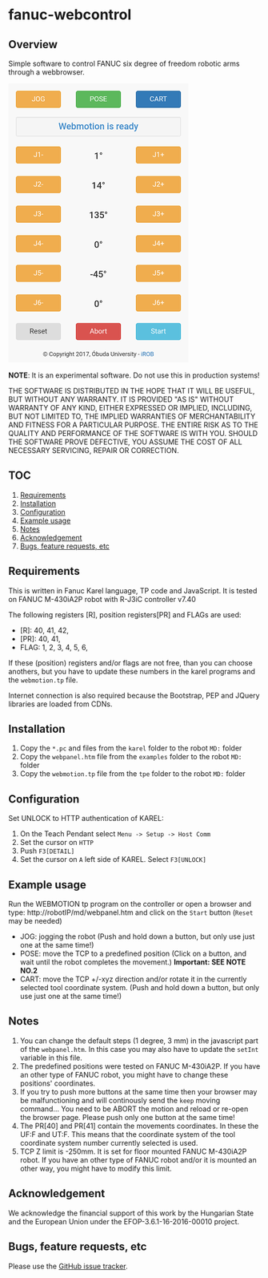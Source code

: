 # fanuc-webcontrol

## Overview
Simple software to control FANUC six degree of freedom robotic arms through a webbrowser.

![Image of fanuc-webcontrol](preview.png)

**NOTE**: It is an experimental software. Do not use this in production systems!

THE SOFTWARE IS DISTRIBUTED IN THE HOPE THAT IT WILL BE USEFUL, BUT WITHOUT ANY WARRANTY. IT IS PROVIDED "AS IS" WITHOUT WARRANTY OF ANY KIND, EITHER EXPRESSED OR IMPLIED, INCLUDING, BUT NOT LIMITED TO, THE IMPLIED WARRANTIES OF MERCHANTABILITY AND FITNESS FOR A PARTICULAR PURPOSE. THE ENTIRE RISK AS TO THE QUALITY AND PERFORMANCE OF THE SOFTWARE IS WITH YOU. SHOULD THE SOFTWARE PROVE DEFECTIVE, YOU ASSUME THE COST OF ALL NECESSARY SERVICING, REPAIR OR CORRECTION.

## TOC
1. [Requirements](#requirements)
2. [Installation](#installation)
3. [Configuration](#configuration)
4. [Example usage](#example-usage)
5. [Notes](#notes)
6. [Acknowledgement](#acknowledgement)
7. [Bugs, feature requests, etc](#bugs-feature-requests-etc)

## Requirements
This is written in Fanuc Karel language, TP code and JavaScript. It is tested on FANUC M-430iA2P robot with R-J3iC controller v7.40

The following registers [R], position registers[PR] and FLAGs are used:
- [R]: 40, 41, 42,
- [PR]: 40, 41,
- FLAG: 1, 2, 3, 4, 5, 6,

If these (position) registers and/or flags are not free, than you can choose anothers, but you have to update these numbers in the karel programs and the `webmotion.tp` file.

Internet connection is also required because the Bootstrap, PEP and JQuery libraries are loaded from CDNs.

## Installation
1. Copy the `*.pc` and files from the `karel` folder to the robot `MD:` folder
2. Copy the `webpanel.htm` file from the `examples` folder to the robot `MD:` folder
3. Copy the `webmotion.tp` file from the `tpe` folder to the robot `MD:` folder

## Configuration
Set UNLOCK to HTTP authentication of KAREL: 
1. On the Teach Pendant select `Menu -> Setup -> Host Comm`
2. Set the cursor on `HTTP`
3. Push `F3[DETAIL]`
4. Set the cursor on `A` left side of KAREL. Select `F3[UNLOCK]`

## Example usage
Run the WEBMOTION tp program on the controller or open a browser and type: http://robotIP/md/webpanel.htm and click on the `Start` button (`Reset` may be needed)
- JOG: jogging the robot (Push and hold down a button, but only use just one at the same time!)
- POSE: move the TCP to a predefined position (Click on a button, and wait until the robot completes the movement.) **Important: SEE NOTE NO.2**
- CART: move the TCP +/-xyz direction and/or rotate it in the currently selected tool coordinate system. (Push and hold down a button, but only use just one at the same time!)

## Notes
1. You can change the default steps (1 degree, 3 mm) in the javascript part of the `webpanel.htm`. In this case you may also have to update the `setInt` variable in this file.
2. The predefined positions were tested on FANUC M-430iA2P. If you have an other type of FANUC robot, you might have to change these positions' coordinates.
3. If you try to push more buttons at the same time then your browser may be malfunctioning and will continously send the `keep` moving command... You need to be ABORT the motion and reload or re-open the browser page. Please push only one button at the same time!
4. The PR[40] and PR[41] contain the movements coordinates. In these the UF:F and UT:F. This means that the coordinate system of the tool coordinate system number currently selected is used.
5. TCP Z limit is -250mm. It is set for floor mounted FANUC M-430iA2P robot. If you have an other type of FANUC robot and/or it is mounted an other way, you might have to modify this limit.

## Acknowledgement
We acknowledge the financial support of this work by the Hungarian State and the European Union under the  EFOP-3.6.1-16-2016-00010 project.

## Bugs, feature requests, etc
Please use the [GitHub issue tracker][].

[GitHub issue tracker]: https://github.com/ABC-iRobotics/fanuc-webcontrol/issues
